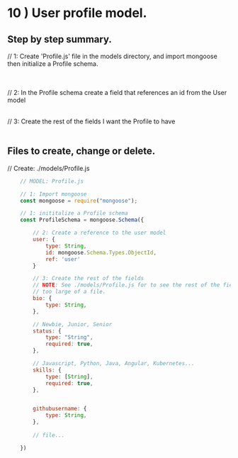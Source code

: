 # 10 ) User profile model.

## Step by step summary.

// 1: Create 'Profile.js' file in the models directory, and import mongoose then initialize a Profile schema. <br>  
&nbsp;

// 2: In the Profile schema create a field that references an id from the User model <br>
&nbsp;

// 3: Create the rest of the fields I want the Profile to have<br>
&nbsp;

## Files to create, change or delete.

// Create: ./models/Profile.js <br>

```javascript
    // MODEL: Profile.js

    // 1: Import mongoose
    const mongoose = require("mongoose");

    // 1: inititalize a Profile schema
    const ProfileSchema = mongoose.Schema({

        // 2: Create a reference to the user model
        user: {
            type: String,
            id: mongoose.Schema.Types.ObjectId,
            ref: 'user'
        }

        // 3: Create the rest of the fields
        // NOTE: See ./models/Profile.js for to see the rest of the fields,
        // too large of a file.
        bio: {
            type: String,
        },

        // Newbie, Junior, Senior
        status: {
            type: "String",
            required: true,
        },

        // Javascript, Python, Java, Angular, Kubernetes...
        skills: {
            type: [String],
            required: true,
        },


        githubusername: {
            type: String,
        },
        
        // file...

    })



```
